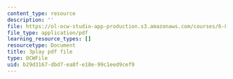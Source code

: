 ```yaml
---
content_type: resource
description: ''
file: https://ol-ocw-studio-app-production.s3.amazonaws.com/courses/6-832-underactuated-robotics-spring-2009/b29d3167dbd7ea8fe18e99c1eed9cef9_-RRYZ-b9NpI.pdf
file_type: application/pdf
learning_resource_types: []
resourcetype: Document
title: 3play pdf file
type: OCWFile
uid: b29d3167-dbd7-ea8f-e18e-99c1eed9cef9
---
```

